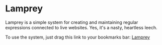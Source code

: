Lamprey
=======

Lamprey is a simple system for creating and maintaining regular expressions connected to live websites. Yes, it's a nasty, heartless leech.

To use the system, just drag this link to your bookmarks bar:
[Lamprey](javascript:%28function%20%28%29%20%7B%20var%20lampreyURL%20%3D%20%22http%3A//woj/lamprey%22%3B%20window.Lamprey%20%3D%20window.Lamprey%20%7C%7C%20%7B%7D%3B%20window.Lamprey.bootstrapper%20%3D%20window.Lamprey.bootstrapper%20%7C%7C%20%7B%7D%3B%20window.Lamprey.bootstrapper.loadScripts%20%3D%20function%20%28scriptArray%2C%20onComplete%29%20%7B%20var%20numberOfLoadedScripts%20%3D%200%3B%20for%20%28var%20i%20%3D%200%3B%20i%20%3C%20scriptArray.length%3B%20i++%29%20%7B%20var%20s%20%3D%20%28document.getElementsByTagName%28%27head%27%29%5B0%5D%20%7C%7C%20document.body%29.appendChild%28document.createElement%28%27script%27%29%29%3B%20s.src%20%3D%20scriptArray%5Bi%5D%3B%20s.type%20%3D%20%27text/javascript%27%3B%20s.onload%20%3D%20function%20%28%29%20%7B%20numberOfLoadedScripts++%3B%20if%20%28numberOfLoadedScripts%20%3D%3D%20scriptArray.length%29%20%7B%20onComplete.call%28%29%3B%20%7D%20%7D%3B%20%7D%20%7D%3B%20window.Lamprey.bootstrapper.loadScripts%28%5BlampreyURL%20+%20%22/lamprey.js%22%5D%2C%20function%20%28%29%20%7B%7D%29%3B%20%7D%29%28%29%20)
